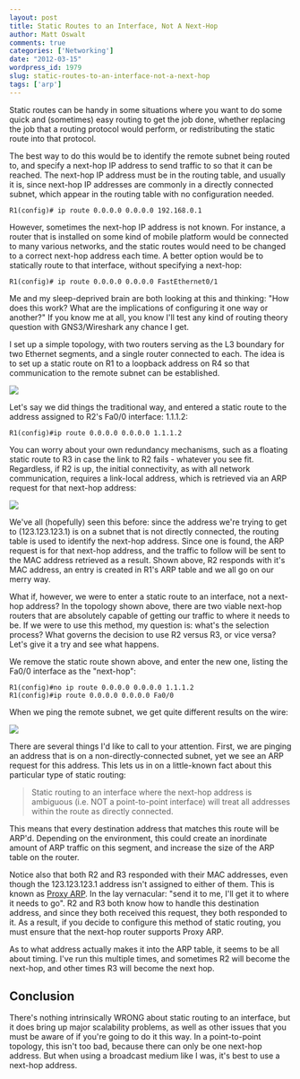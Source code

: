 ```yaml
---
layout: post
title: Static Routes to an Interface, Not A Next-Hop
author: Matt Oswalt
comments: true
categories: ['Networking']
date: "2012-03-15"
wordpress_id: 1979
slug: static-routes-to-an-interface-not-a-next-hop
tags: ['arp']
---
```



Static routes can be handy in some situations where you want to do some quick and (sometimes) easy routing to get the job done, whether replacing the job that a routing protocol would perform, or redistributing the static route into that protocol.

The best way to do this would be to identify the remote subnet being routed to, and specify a next-hop IP address to send traffic to so that it can be reached. The next-hop IP address must be in the routing table, and usually it is, since next-hop IP addresses are commonly in a directly connected subnet, which appear in the routing table with no configuration needed.
    
    R1(config)# ip route 0.0.0.0 0.0.0.0 192.168.0.1

However, sometimes the next-hop IP address is not known. For instance, a router that is installed on some kind of mobile platform would be connected to many various networks, and the static routes would need to be changed to a correct next-hop address each time. A better option would be to statically route to that interface, without specifying a next-hop:
    
    R1(config)# ip route 0.0.0.0 0.0.0.0 FastEthernet0/1

Me and my sleep-deprived brain are both looking at this and thinking: "How does this work? What are the implications of configuring it one way or another?" If you know me at all, you know I'll test any kind of routing theory question with GNS3/Wireshark any chance I get.

I set up a simple topology, with two routers serving as the L3 boundary for two Ethernet segments, and a single router connected to each. The idea is to set up a static route on R1 to a loopback address on R4 so that communication to the remote subnet can be established.

[![](/assets/2012/03/topology.png)](/assets/2012/03/topology.png)

Let's say we did things the traditional way, and entered a static route to the address assigned to R2's Fa0/0 interface: 1.1.1.2:

    R1(config)#ip route 0.0.0.0 0.0.0.0 1.1.1.2

You can worry about your own redundancy mechanisms, such as a floating static route to R3 in case the link to R2 fails - whatever you see fit. Regardless, if R2 is up, the initial connectivity, as with all network communication, requires a link-local address, which is retrieved via an ARP request for that next-hop address:

[![](/assets/2012/03/old_arp.png)](/assets/2012/03/old_arp.png)

We've all (hopefully) seen this before: since the address we're trying to get to (123.123.123.1) is on a subnet that is not directly connected, the routing table is used to identify the next-hop address. Since one is found, the ARP request is for that next-hop address, and the traffic to follow will be sent to the MAC address retrieved as a result. Shown above, R2 responds with it's MAC address, an entry is created in R1's ARP table and we all go on our merry way.

What if, however, we were to enter a static route to an interface, not a next-hop address? In the topology shown above, there are two viable next-hop routers that are absolutely capable of getting our traffic to where it needs to be. If we were to use this method, my question is: what's the selection process? What governs the decision to use R2 versus R3, or vice versa? Let's give it a try and see what happens.

We remove the static route shown above, and enter the new one, listing the Fa0/0 interface as the "next-hop":

    R1(config)#no ip route 0.0.0.0 0.0.0.0 1.1.1.2
    R1(config)#ip route 0.0.0.0 0.0.0.0 Fa0/0

When we ping the remote subnet, we get quite different results on the wire:

[![](/assets/2012/03/new_arp.png)](/assets/2012/03/new_arp.png)

There are several things I'd like to call to your attention. First, we are pinging an address that is on a non-directly-connected subnet, yet we see an ARP request for this address. This lets us in on a little-known fact about this particular type of static routing:

> Static routing to an interface where the next-hop address is ambiguous (i.e. NOT a point-to-point interface) will treat all addresses within the route as directly connected.

This means that every destination address that matches this route will be ARP'd. Depending on the environment, this could create an inordinate amount of ARP traffic on this segment, and increase the size of the ARP table on the router.

Notice also that both R2 and R3 responded with their MAC addresses, even though the 123.123.123.1 address isn't assigned to either of them. This is known as [Proxy ARP](http://en.wikipedia.org/wiki/Proxy_ARP). In the lay vernacular: "send it to me, I'll get it to where it needs to go". R2 and R3 both know how to handle this destination address, and since they both received this request, they both responded to it. As a result, if you decide to configure this method of static routing, you must ensure that the next-hop router supports Proxy ARP.

As to what address actually makes it into the ARP table, it seems to be all about timing. I've run this multiple times, and sometimes R2 will become the next-hop, and other times R3 will become the next hop.

## Conclusion

There's nothing intrinsically WRONG about static routing to an interface, but it does bring up major scalability problems, as well as other issues that you must be aware of if you're going to do it this way. In a point-to-point topology, this isn't too bad, because there can only be one next-hop address. But when using a broadcast medium like I was, it's best to use a next-hop address.
